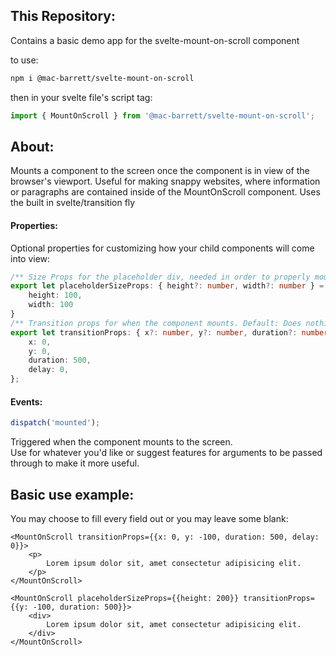 ## This Repository:
Contains a basic demo app for the svelte-mount-on-scroll component

to use:

```bash
npm i @mac-barrett/svelte-mount-on-scroll
```

then in your svelte file's script tag:
```ts
import { MountOnScroll } from '@mac-barrett/svelte-mount-on-scroll';
```

## About:
Mounts a component to the screen once the component is in view of the browser's viewport.
Useful for making snappy websites, where information or paragraphs are contained inside of the MountOnScroll component.
Uses the built in svelte/transition fly

#### Properties:
Optional properties for customizing how your child components will come into view:

```ts
/** Size Props for the placeholder div, needed in order to properly mount things in succession as opposed to all at once. Default: 100x100 */
export let placeholderSizeProps: { height?: number, width?: number } = {
    height: 100,
    width: 100
}
/** Transition props for when the component mounts. Default: Does nothing */
export let transitionProps: { x?: number, y?: number, duration?: number, delay?: number } = {
    x: 0,
    y: 0,
    duration: 500,
    delay: 0,
};
```

#### Events:
```ts
dispatch('mounted');
```
Triggered when the component mounts to the screen.  
Use for whatever you'd like or suggest features for arguments to be passed through to make it more useful.

## Basic use example:
You may choose to fill every field out or you may leave some blank:

```svelte
<MountOnScroll transitionProps={{x: 0, y: -100, duration: 500, delay: 0}}>
    <p>
        Lorem ipsum dolor sit, amet consectetur adipisicing elit. 
    </p>
</MountOnScroll>

<MountOnScroll placeholderSizeProps={{height: 200}} transitionProps={{y: -100, duration: 500}}>
    <div>
        Lorem ipsum dolor sit, amet consectetur adipisicing elit.
    </div>
</MountOnScroll>
```
